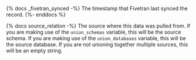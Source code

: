 {% docs _fivetran_synced -%} The timestamp that Fivetran last synced the record. {%- enddocs %}

{% docs source_relation -%} The source where this data was pulled from. If you are making use of the `union_schemas` variable, this will be the source schema. If you are making use of the `union_databases` variable, this will be the source database. If you are not unioning together multiple sources, this will be an empty string.